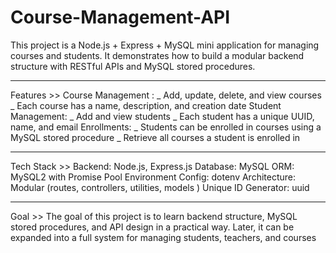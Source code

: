 # Course-Management-API

This project is a Node.js + Express + MySQL mini application for managing courses and students. It demonstrates how to build a modular backend structure with RESTful APIs and MySQL stored procedures.

---

Features >>
Course Management :
_ Add, update, delete, and view courses
_ Each course has a name, description, and creation date
Student Management:
_ Add and view students
_ Each student has a unique UUID, name, and email
Enrollments:
_ Students can be enrolled in courses using a MySQL stored procedure
_ Retrieve all courses a student is enrolled in

---

Tech Stack >>
Backend: Node.js, Express.js
Database: MySQL
ORM: MySQL2 with Promise Pool
Environment Config: dotenv
Architecture: Modular (routes, controllers, utilities, models )
Unique ID Generator: uuid

---

Goal >>
The goal of this project is to learn backend structure, MySQL stored procedures, and API design in a practical way.
Later, it can be expanded into a full system for managing students, teachers, and courses
